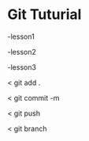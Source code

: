 # Git Tuturial

-lesson1

-lesson2

-lesson3

< git add .

< git commit -m

< git push

< git branch